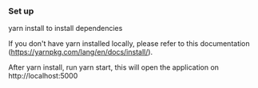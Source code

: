 ###  Set up
yarn install to install dependencies

If you don't have yarn installed locally,
please refer to this documentation (https://yarnpkg.com/lang/en/docs/install/).

After yarn install, run yarn start, this will open the application on
http://localhost:5000

